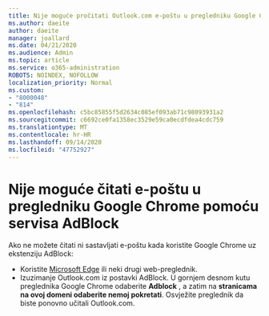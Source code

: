 ```yaml
---
title: Nije moguće pročitati Outlook.com e-poštu u pregledniku Google Chrome pomoću servisa AdBlock
ms.author: daeite
author: daeite
manager: joallard
ms.date: 04/21/2020
ms.audience: Admin
ms.topic: article
ms.service: o365-administration
ROBOTS: NOINDEX, NOFOLLOW
localization_priority: Normal
ms.custom:
- "8000048"
- "814"
ms.openlocfilehash: c5bc85855f5d2634c085ef093ab71c98093931a2
ms.sourcegitcommit: c6692ce0fa1358ec3529e59ca0ecdfdea4cdc759
ms.translationtype: MT
ms.contentlocale: hr-HR
ms.lasthandoff: 09/14/2020
ms.locfileid: "47752927"
---
```

# <a name="cant-read-email-in-google-chrome-with-adblock"></a>Nije moguće čitati e-poštu u pregledniku Google Chrome pomoću servisa AdBlock

Ako ne možete čitati ni sastavljati e-poštu kada koristite Google Chrome uz ekstenziju AdBlock:

- Koristite [Microsoft Edge](https://go.microsoft.com/fwlink/p/?linkid=2001503&amp;clcid=0x409) ili neki drugi web-preglednik.
- Izuzimanje Outlook.com iz postavki AdBlock. U gornjem desnom kutu preglednika Google Chrome odaberite **Adblock** , a zatim na **stranicama na ovoj domeni odaberite nemoj pokretati**. Osvježite preglednik da biste ponovno učitali Outlook.com.